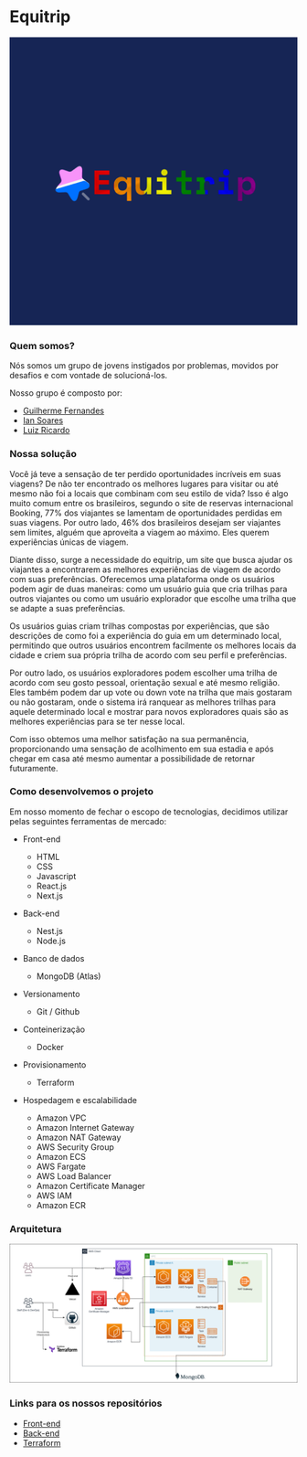 # Equitrip

![Equitrip Logo](./equitrip_logo.png)

### Quem somos?

Nós somos um grupo de jovens instigados por problemas, movidos por desafios e com vontade de solucioná-los. 

Nosso grupo é composto por:

- [Guilherme Fernandes](https://github.com/GuilhermeFernandes01)
- [Ian Soares](https://github.com/ian-soares)
- [Luiz Ricardo](https://github.com/lurickardo)

### Nossa solução

Você já teve a sensação de ter perdido oportunidades incríveis em suas viagens? De não ter encontrado os melhores lugares para visitar ou até mesmo não foi a locais que combinam com seu estilo de vida? Isso é algo muito comum entre os brasileiros, segundo o site de reservas internacional Booking, 77% dos viajantes se lamentam de oportunidades perdidas em suas viagens. Por outro lado, 46% dos brasileiros desejam ser viajantes sem limites, alguém que aproveita a viagem ao máximo. Eles querem experiências únicas de viagem.

Diante disso, surge a necessidade do equitrip, um site que busca ajudar os viajantes a encontrarem as melhores experiências de viagem de acordo com suas preferências. Oferecemos uma plataforma onde os usuários podem agir de duas maneiras: como um usuário guia que cria trilhas para outros viajantes ou como um usuário explorador que escolhe uma trilha que se adapte a suas preferências.

Os usuários guias criam trilhas compostas por experiências, que são descrições de como foi a experiência do guia em um determinado local, permitindo que outros usuários encontrem facilmente os melhores locais da cidade e criem sua própria trilha de acordo com seu perfil e preferências.

Por outro lado, os usuários exploradores podem escolher uma trilha de acordo com seu gosto pessoal, orientação sexual e até mesmo religião. Eles também podem dar up vote ou down vote na trilha que mais gostaram ou não gostaram, onde o sistema irá ranquear as melhores trilhas para aquele determinado local e mostrar para novos exploradores quais são as melhores experiências para se ter nesse local.

Com isso obtemos uma melhor satisfação na sua permanência, proporcionando uma sensação de acolhimento em sua estadia e após chegar em casa até mesmo aumentar a possibilidade de retornar futuramente.

### Como desenvolvemos o projeto

Em nosso momento de fechar o escopo de tecnologias, decidimos utilizar pelas seguintes ferramentas de mercado:

- Front-end
    - HTML
    - CSS
    - Javascript
    - React.js
    - Next.js

- Back-end
    - Nest.js
    - Node.js

- Banco de dados
    - MongoDB (Atlas)

- Versionamento 
    - Git / Github

- Conteinerização
    - Docker

- Provisionamento
    - Terraform

- Hospedagem e escalabilidade
    - Amazon VPC
    - Amazon Internet Gateway
    - Amazon NAT Gateway
    - AWS Security Group
    - Amazon ECS 
    - AWS Fargate
    - AWS Load Balancer
    - Amazon Certificate Manager
    - AWS IAM
    - Amazon ECR 

### Arquitetura 

![Equitrip Infrastructure](./equitrip_architecture.png)

### Links para os nossos repositórios

- [Front-end](https://github.com/copasturHackaton/equitrip-web)
- [Back-end](https://github.com/copasturHackaton/equitrip)
- [Terraform](https://github.com/copasturHackaton/aws-infrastructure-terraform)